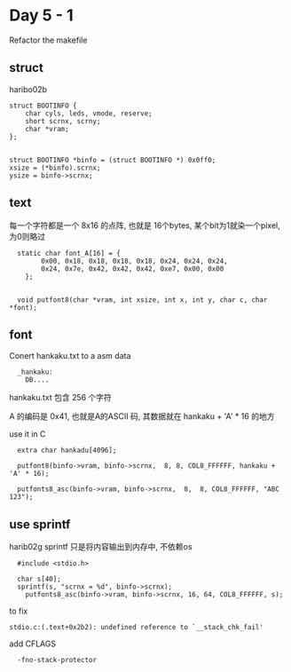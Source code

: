 # Day 5 - 1
Refactor the makefile

## struct 
haribo02b
```
struct BOOTINFO {
	char cyls, leds, vmode, reserve;
	short scrnx, scrny;
	char *vram;
};


struct BOOTINFO *binfo = (struct BOOTINFO *) 0x0ff0; 
xsize = (*binfo).scrnx;
ysize = binfo->scrnx;
```

## text
每一个字符都是一个 8x16 的点阵, 也就是 16个bytes, 某个bit为1就染一个pixel, 为0则略过
```
  static char font_A[16] = {
		0x00, 0x18, 0x18, 0x18, 0x18, 0x24, 0x24, 0x24,
		0x24, 0x7e, 0x42, 0x42, 0x42, 0xe7, 0x00, 0x00
	};


  void putfont8(char *vram, int xsize, int x, int y, char c, char *font);
```

## font
Conert hankaku.txt to a asm data 
```
  _hankaku:
    DB....
```
hankaku.txt 包含 256 个字符 

A 的编码是 0x41, 也就是A的ASCII 码, 其数据就在 hankaku + 'A' * 16 的地方

use it in C
```
  extra char hankadu[4096];

  putfont8(binfo->vram, binfo->scrnx,  8, 8, COL8_FFFFFF, hankaku + 'A' * 16);

  putfonts8_asc(binfo->vram, binfo->scrnx,  8,  8, COL8_FFFFFF, "ABC 123");
```


## use sprintf 
harib02g
sprintf 只是将内容输出到内存中, 不依赖os
```
  #include <stdio.h>

  char s[40];
  sprintf(s, "scrnx = %d", binfo->scrnx);
	putfonts8_asc(binfo->vram, binfo->scrnx, 16, 64, COL8_FFFFFF, s);	
```
to fix 
```
stdio.c:(.text+0x2b2): undefined reference to `__stack_chk_fail'
```
add CFLAGS
```
  -fno-stack-protector
```